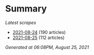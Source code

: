 # Summary
*Latest scrapes*
* [2021-08-24](https://github.com/nuuuwan/news_lk/blob/data/news_lk.2021-08-24.json) (190 articles)
* [2021-08-25](https://github.com/nuuuwan/news_lk/blob/data/news_lk.2021-08-25.json) (112 articles)

*Generated at 06:08PM, August 25, 2021*